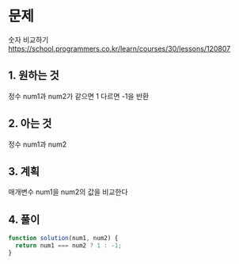# 문제

숫자 비교하기
https://school.programmers.co.kr/learn/courses/30/lessons/120807

## 1. 원하는 것

정수 num1과 num2가 같으면 1
다르면 -1을 반환

## 2. 아는 것

정수 num1과 num2

## 3. 계획

매개변수 num1을 num2의 값을 비교한다

## 4. 풀이

```js
function solution(num1, num2) {
  return num1 === num2 ? 1 : -1;
}
```
